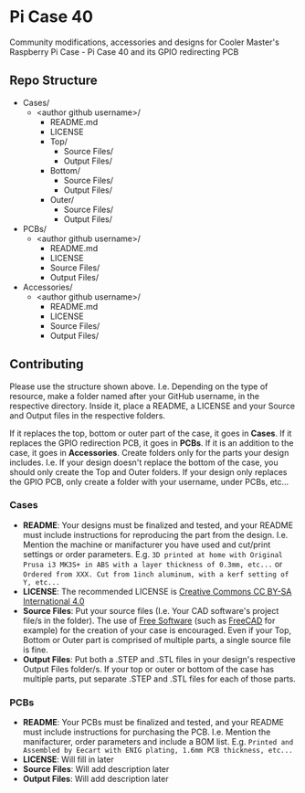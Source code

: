 # Pi Case 40  

Community modifications, accessories and designs for Cooler Master's Raspberry Pi Case - Pi Case 40 and its GPIO redirecting PCB  

## Repo Structure  

- Cases/  
    - \<author github username\>/  
        - README.md  
        - LICENSE  
        - Top/  
            - Source Files/  
            - Output Files/  
        - Bottom/  
            - Source Files/  
            - Output Files/  
        - Outer/  
            - Source Files/  
            - Output Files/  
- PCBs/  
    - \<author github username\>/  
        - README.md  
        - LICENSE 
        - Source Files/  
        - Output Files/  
- Accessories/  
    - \<author github username\>/  
        - README.md  
        - LICENSE 
        - Source Files/  
        - Output Files/  

## Contributing  

Please use the structure shown above. I.e. Depending on the type of resource, make a folder named after your GitHub username, in the respective directory. Inside it, place a README, a LICENSE and your Source and Output files in the respective folders.  

If it replaces the top, bottom or outer part of the case, it goes in **Cases**. If it replaces the GPIO redirection PCB, it goes in **PCBs**. If it is an addition to the case, it goes in **Accessories**. Create folders only for the parts your design includes. I.e. If your design doesn't replace the bottom of the case, you should only create the Top and Outer folders. If your design only replaces the GPIO PCB, only create a folder with your username, under PCBs, etc...  

### Cases  

- **README**: Your designs must be finalized and tested, and your README must include instructions for reproducing the part from the design. I.e. Mention the machine or manifacturer you have used and cut/print settings or order parameters. E.g. `3D printed at home with Original Prusa i3 MK3S+ in ABS with a layer thickness of 0.3mm, etc...` or `Ordered from XXX. Cut from 1inch aluminum, with a kerf setting of Y, etc...`  
- **LICENSE**: The recommended LICENSE is [Creative Commons CC BY-SA International 4.0](https://creativecommons.org/licenses/by-sa/4.0/)  
- **Source Files**: Put your source files (I.e. Your CAD software's project file/s in the folder). The use of [Free Software](https://en.wikipedia.org/wiki/Free_software) (such as [FreeCAD](https://www.freecadweb.org/) for example) for the creation of your case is encouraged. Even if your Top, Bottom or Outer part is comprised of multiple parts, a single source file is fine.
- **Output Files**: Put both a .STEP and .STL files in your design's respective Output Files folder/s. If your top or outer or bottom of the case has multiple parts, put separate .STEP and .STL files for each of those parts.  

### PCBs

- **README**: Your PCBs must be finalized and tested, and your README must include instructions for purchasing the PCB. I.e. Mention the manifacturer, order parameters and include a BOM list. E.g. `Printed and Assembled by Eecart with ENIG plating, 1.6mm PCB thickness, etc...`  
- **LICENSE**: Will fill in later  
- **Source Files**: Will add description later  
- **Output Files**: Will add description later  
